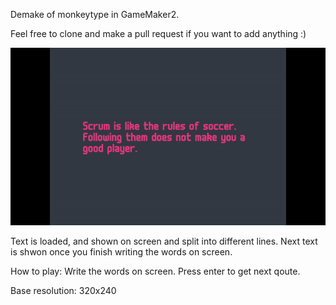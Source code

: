 Demake of monkeytype in GameMaker2. 

Feel free to clone and make a pull request if you want to add anything :)   


![](documentation/monkeyhype_gm2_showcase.gif)


Text is loaded, and shown on screen and split into different lines.
Next text is shwon once you finish writing the words on screen.

How to play:
Write the words on screen.
Press enter to get next qoute.

Base resolution:
320x240